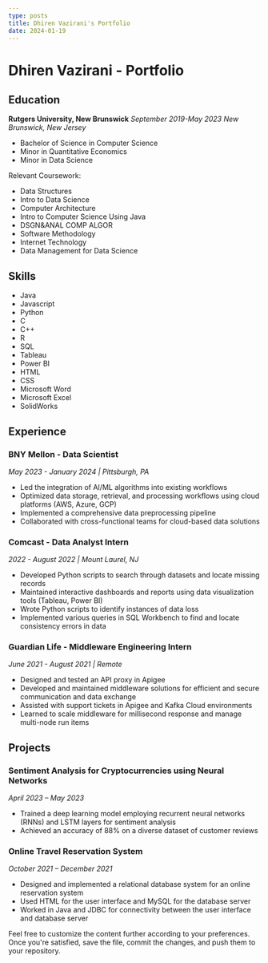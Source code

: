 ```yaml
---
type: posts
title: Dhiren Vazirani's Portfolio
date: 2024-01-19
---
```


# Dhiren Vazirani - Portfolio

## Education

**Rutgers University, New Brunswick**
*September 2019-May 2023*
*New Brunswick, New Jersey*

- Bachelor of Science in Computer Science
- Minor in Quantitative Economics
- Minor in Data Science

Relevant Coursework:
- Data Structures
- Intro to Data Science
- Computer Architecture
- Intro to Computer Science Using Java
- DSGN&ANAL COMP ALGOR
- Software Methodology
- Internet Technology
- Data Management for Data Science

## Skills

- Java
- Javascript
- Python
- C
- C++
- R
- SQL
- Tableau
- Power BI
- HTML
- CSS
- Microsoft Word
- Microsoft Excel
- SolidWorks

## Experience

### BNY Mellon - Data Scientist
*May 2023 - January 2024 | Pittsburgh, PA*

- Led the integration of AI/ML algorithms into existing workflows
- Optimized data storage, retrieval, and processing workflows using cloud platforms (AWS, Azure, GCP)
- Implemented a comprehensive data preprocessing pipeline
- Collaborated with cross-functional teams for cloud-based data solutions

### Comcast - Data Analyst Intern
*2022 - August 2022 | Mount Laurel, NJ*

- Developed Python scripts to search through datasets and locate missing records
- Maintained interactive dashboards and reports using data visualization tools (Tableau, Power BI)
- Wrote Python scripts to identify instances of data loss
- Implemented various queries in SQL Workbench to find and locate consistency errors in data

### Guardian Life - Middleware Engineering Intern
*June 2021 - August 2021 | Remote*

- Designed and tested an API proxy in Apigee
- Developed and maintained middleware solutions for efficient and secure communication and data exchange
- Assisted with support tickets in Apigee and Kafka Cloud environments
- Learned to scale middleware for millisecond response and manage multi-node run items

## Projects

### Sentiment Analysis for Cryptocurrencies using Neural Networks
*April 2023 – May 2023*

- Trained a deep learning model employing recurrent neural networks (RNNs) and LSTM layers for sentiment analysis
- Achieved an accuracy of 88% on a diverse dataset of customer reviews

### Online Travel Reservation System
*October 2021 – December 2021*

- Designed and implemented a relational database system for an online reservation system
- Used HTML for the user interface and MySQL for the database server
- Worked in Java and JDBC for connectivity between the user interface and database server

Feel free to customize the content further according to your preferences. Once you're satisfied, save the file, commit the changes, and push them to your repository.




